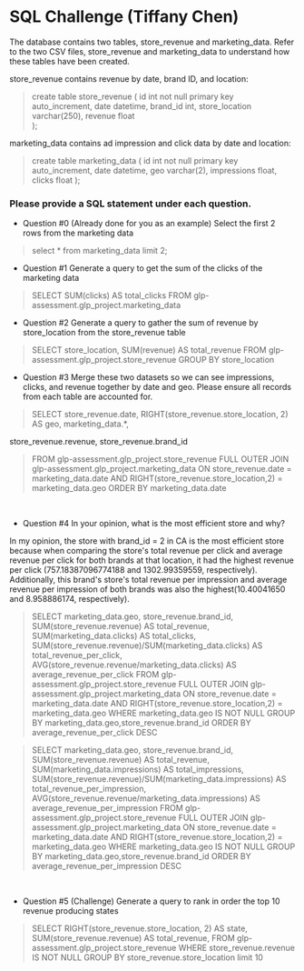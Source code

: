 # SQL Challenge (Tiffany Chen)

The database contains two tables, store_revenue and marketing_data.  Refer to the two CSV
files, store_revenue and marketing_data to understand how these tables have been created.

store_revenue contains revenue by date, brand ID, and location:

 >  create table store_revenue (
 >     id int not null primary key auto_increment,
 >    date datetime,
 >    brand_id int,
 >    store_location varchar(250),
 >    revenue float  
 >  );

marketing_data contains ad impression and click data by date and location:

> create table marketing_data (
>  id int not null primary key auto_increment,
>  date datetime,
>  geo varchar(2),
>  impressions float,
>  clicks float
> );

### Please provide a SQL statement under each question.

* Question #0 (Already done for you as an example)
 Select the first 2 rows from the marketing data
​
>  select *
>  from marketing_data
> limit 2;
​
*  Question #1
 Generate a query to get the sum of the clicks of the marketing data
 > SELECT SUM(clicks) AS total_clicks
 > FROM glp-assessment.glp_project.marketing_data 
​
*  Question #2
 Generate a query to gather the sum of revenue by store_location from the store_revenue table
 > SELECT store_location, 
   SUM(revenue) AS total_revenue
 > FROM glp-assessment.glp_project.store_revenue
 > GROUP BY store_location
​
*  Question #3
 Merge these two datasets so we can see impressions, clicks, and revenue together by date
and geo.
 Please ensure all records from each table are accounted for.
 > SELECT
  store_revenue.date,
  RIGHT(store_revenue.store_location, 2) AS geo,
  marketing_data.*,
  
  store_revenue.revenue,
  store_revenue.brand_id
 > FROM glp-assessment.glp_project.store_revenue 
 > FULL OUTER JOIN glp-assessment.glp_project.marketing_data ON store_revenue.date = marketing_data.date 
  AND RIGHT(store_revenue.store_location,2) = marketing_data.geo 
 > ORDER BY marketing_data.date 
 
​
* Question #4
 In your opinion, what is the most efficient store and why?
 
 In my opinion, the store with brand_id = 2 in CA is the most efficient store because when comparing the store's total revenue per click and average revenue per click for both brands at that location, it had the highest revenue per click (757.18387096774188 and 1302.99359559, respectively). Additionally, this brand's store's total revenue per impression and average revenue per impression of both brands was also the highest(10.40041650 and 8.958886174, respectively).
 
 > SELECT
   marketing_data.geo, 
   store_revenue.brand_id,
   SUM(store_revenue.revenue) AS total_revenue,
   SUM(marketing_data.clicks) AS total_clicks,
   SUM(store_revenue.revenue)/SUM(marketing_data.clicks) AS total_revenue_per_click,
   AVG(store_revenue.revenue/marketing_data.clicks) AS average_revenue_per_click 
 > FROM glp-assessment.glp_project.store_revenue 
 > FULL OUTER JOIN glp-assessment.glp_project.marketing_data ON store_revenue.date = marketing_data.date 
  AND RIGHT(store_revenue.store_location,2) = marketing_data.geo 
 > WHERE marketing_data.geo IS NOT NULL
 > GROUP BY marketing_data.geo,store_revenue.brand_id 
 > ORDER BY average_revenue_per_click DESC

 > SELECT
  marketing_data.geo, 
  store_revenue.brand_id,
  SUM(store_revenue.revenue) AS total_revenue,
  SUM(marketing_data.impressions) AS total_impressions,
  SUM(store_revenue.revenue)/SUM(marketing_data.impressions) AS total_revenue_per_impression,
  AVG(store_revenue.revenue/marketing_data.impressions) AS average_revenue_per_impression
 > FROM glp-assessment.glp_project.store_revenue 
 > FULL OUTER JOIN glp-assessment.glp_project.marketing_data ON store_revenue.date = marketing_data.date 
  AND RIGHT(store_revenue.store_location,2) = marketing_data.geo 
 > WHERE marketing_data.geo IS NOT NULL
 > GROUP BY marketing_data.geo,store_revenue.brand_id 
 > ORDER BY average_revenue_per_impression DESC
 
​
* Question #5 (Challenge)
 Generate a query to rank in order the top 10 revenue producing states
 > SELECT RIGHT(store_revenue.store_location, 2) AS state, SUM(store_revenue.revenue) AS total_revenue,
 > FROM glp-assessment.glp_project.store_revenue 
 > WHERE store_revenue.revenue IS NOT NULL
 > GROUP BY store_revenue.store_location
 > limit 10
​
